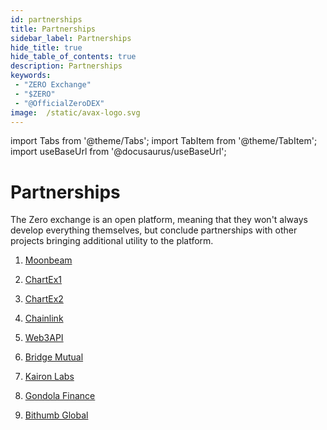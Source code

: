 ```yaml
---
id: partnerships
title: Partnerships
sidebar_label: Partnerships
hide_title: true
hide_table_of_contents: true
description: Partnerships
keywords:
 - "ZERO Exchange"
 - "$ZERO"
 - "@OfficialZeroDEX"
image:  /static/avax-logo.svg
---
```


import Tabs from '@theme/Tabs';
import TabItem from '@theme/TabItem';
import useBaseUrl from '@docusaurus/useBaseUrl';

# Partnerships

The Zero exchange is an open platform, meaning that they won't always develop everything themselves, but conclude partnerships with other projects bringing additional utility to the platform.

1. [Moonbeam](https://medium.com/@OfficialZeroDex/0-exchange-brings-an-omnidex-to-the-dot-ecosystem-by-deploying-to-moonbeam-4d0dc395f7dd)

1. [ChartEx1](https://medium.com/@OfficialZeroDex/chartex-brings-omnichain-charting-to-0-exchange-9ca040298029)

1. [ChartEx2](https://chartexpro.medium.com/new-economic-model-subscription-updates-1a9c34b731be)

1. [Chainlink](https://medium.com/@OfficialZeroDex/integrating-chainlink-vrf-to-secure-fair-distribution-of-zerogravity-ido-allocations-b839e6a0c594)

1. [Web3API](https://medium.com/@OfficialZeroDex/0-exchange-partners-with-web3api-to-enable-omni-language-swaps-78f3ecebc85a)

1. [Bridge Mutual](https://twitter.com/OfficialZeroDEX/status/1372895909873340421)

1. [Kairon Labs](https://medium.com/@OfficialZeroDex/0-exchange-finds-its-preferred-market-maker-fac7b6a9d1be)

1. [Gondola Finance](https://medium.com/@OfficialZeroDex/gondola-finance-new-asset-listing-26aa3a30a2ba)

1. [Bithumb Global](https://medium.com/@OfficialZeroDex/zero-exchange-x-bithumb-global-f1319c511ac9)
